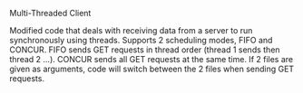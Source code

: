 Multi-Threaded Client

Modified code that deals with receiving data from a server to run synchronously using threads. Supports 2 scheduling modes, FIFO and CONCUR. FIFO sends GET requests in thread order (thread 1 sends then thread 2 ...). CONCUR sends all GET requests at the same time. If 2 files are given as arguments, code will switch between the 2 files when sending GET requests.

